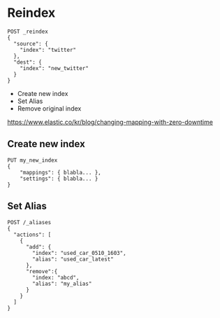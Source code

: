 # Reindex
```
POST _reindex
{
  "source": {
    "index": "twitter"
  },
  "dest": {
    "index": "new_twitter"
  }
}
```
* Create new index
* Set Alias
* Remove original index

https://www.elastic.co/kr/blog/changing-mapping-with-zero-downtime

## Create new index
```
PUT my_new_index
{
    "mappings": { blabla... },
    "settings": { blabla... }
}
```

## Set Alias
```
POST /_aliases
{
  "actions": [
    {
      "add": {
        "index": "used_car_0510_1603",
        "alias": "used_car_latest"
      },
      "remove":{
        "index: "abcd",
        "alias": "my_alias"
      }
    }
  ]
}
```
